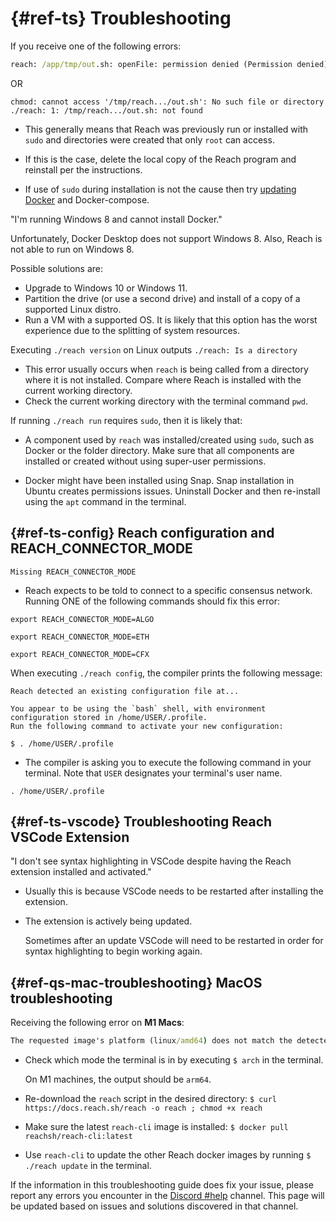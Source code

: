 # {#ref-ts} Troubleshooting

If you receive one of the following errors: 

```cmd
reach: /app/tmp/out.sh: openFile: permission denied (Permission denied)
```

OR

```
chmod: cannot access '/tmp/reach.../out.sh': No such file or directory
./reach: 1: /tmp/reach.../out.sh: not found
```

* This generally means that Reach was previously run or installed with `sudo` and directories were created that only `root` can access. 

* If this is the case, delete the local copy of the Reach program and reinstall per the instructions.

* If use of `sudo` during installation is not the cause then try [updating Docker](https://techdirectarchive.com/2021/10/17/how-to-manually-update-docker-desktop/) and Docker-compose.

"I'm running Windows 8 and cannot install Docker."

Unfortunately, Docker Desktop does not support Windows 8.
Also, Reach is not able to run on Windows 8. 

Possible solutions are:
* Upgrade to Windows 10 or Windows 11.
* Partition the drive (or use a second drive) and install of a copy of a supported Linux distro.
* Run a VM with a supported OS.
It is likely that this option has the worst experience due to the splitting of system resources.

Executing `./reach version` on Linux outputs `./reach: Is a directory`

* This error usually occurs when `reach` is being called from a directory where it is not installed.
Compare where Reach is installed with the current working directory. 
* Check the current working directory with the terminal command `pwd`.

If running `./reach run` requires `sudo`, then it is likely that:

* A component used by `reach` was installed/created using `sudo`, such as Docker or the folder directory.
Make sure that all components are installed or created without using super-user permissions. 

* Docker might have been installed using Snap.
Snap installation in Ubuntu creates permissions issues.
Uninstall Docker and then re-install using the `apt` command in the terminal.

## {#ref-ts-config} Reach configuration and REACH_CONNECTOR_MODE

`Missing REACH_CONNECTOR_MODE`

* Reach expects to be told to connect to a specific consensus network.
Running ONE of the following commands should fix this error:

`export REACH_CONNECTOR_MODE=ALGO`

`export REACH_CONNECTOR_MODE=ETH`

`export REACH_CONNECTOR_MODE=CFX`

When executing `./reach config`, the compiler prints the following message:

```
Reach detected an existing configuration file at...

You appear to be using the `bash` shell, with environment configuration stored in /home/USER/.profile.
Run the following command to activate your new configuration:

$ . /home/USER/.profile
```

* The compiler is asking you to execute the following command in your terminal. Note that `USER` designates your terminal's user name.

`. /home/USER/.profile`

## {#ref-ts-vscode} Troubleshooting Reach VSCode Extension

"I don't see syntax highlighting in VSCode despite having the Reach extension installed and activated."

* Usually this is because VSCode needs to be restarted after installing the extension. 

* The extension is actively being updated.

  Sometimes after an update VSCode will need to be restarted in order for syntax highlighting to begin working again. 

## {#ref-qs-mac-troubleshooting} MacOS troubleshooting

Receiving the following error on **M1 Macs**:

``` cmd
The requested image's platform (linux/amd64) does not match the detected host platform (linux/arm64/v8) and no specific platform was requested`
```

* Check which mode the terminal is in by executing `$ arch` in the terminal.

  On M1 machines, the output should be `arm64`.

* Re-download the `reach` script in the desired directory:
`$ curl https://docs.reach.sh/reach -o reach ; chmod +x reach`
* Make sure the latest `reach-cli` image is installed: `$ docker pull reachsh/reach-cli:latest`
* Use `reach-cli` to update the other Reach docker images by running `$ ./reach update` in the terminal.

If the information in this troubleshooting guide does fix your issue, please report any errors you encounter in the [Discord #help](https://discord.com/channels/628402598663290882/749639931399241792) channel.
This page will be updated based on issues and solutions discovered in that channel.